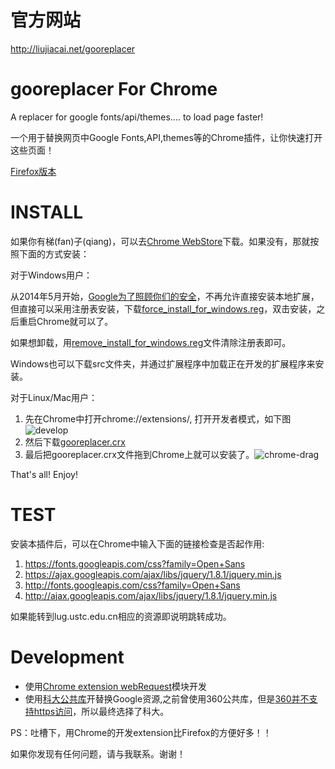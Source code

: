 官方网站
===

http://liujiacai.net/gooreplacer

gooreplacer For Chrome
===

A replacer for google fonts/api/themes.... to load page faster!

一个用于替换网页中Google Fonts,API,themes等的Chrome插件，让你快速打开这些页面！

[Firefox版本](https://github.com/jiacai2050/gooreplacer)

INSTALL
===

如果你有梯(fan)子(qiang)，可以去[Chrome WebStore](https://chrome.google.com/webstore/detail/gooreplacer/jlmmdfhaddlgkgcigccmlfhapliiacoh)下载。如果没有，那就按照下面的方式安装：

对于Windows用户：

从2014年5月开始，[Google为了照顾你们的安全](http://chrome.blogspot.com/2014/05/protecting-chrome-users-from-malicious.html)，不再允许直接安装本地扩展，但直接可以采用注册表安装，下载[force_install_for_windows.reg](https://github.com/jiacai2050/gooreplacer4chrome/raw/master/force_install_for_windows.reg)，双击安装，之后重启Chrome就可以了。

如果想卸载，用[remove_install_for_windows.reg](https://github.com/jiacai2050/gooreplacer4chrome/raw/master/remove_install_for_windows.reg)文件清除注册表即可。

Windows也可以下载src文件夹，并通过扩展程序中加载正在开发的扩展程序来安装。

对于Linux/Mac用户：

1. 先在Chrome中打开chrome://extensions/, 打开开发者模式，如下图<img src="http://img01.taobaocdn.com/imgextra/i1/581166664/TB2gof_apXXXXbCXpXXXXXXXXXX_!!581166664.png" alt=" develop"/>
2. 然后下载[gooreplacer.crx](https://github.com/jiacai2050/gooreplacer4chrome/blob/master/gooreplacer.crx?raw=true)
3. 最后把gooreplacer.crx文件拖到Chrome上就可以安装了。<img src="http://img03.taobaocdn.com/imgextra/i3/581166664/TB2rBMEapXXXXb1XpXXXXXXXXXX_!!581166664.jpg" alt=" chrome-drag"/>

That's all! Enjoy!

TEST
===

安装本插件后，可以在Chrome中输入下面的链接检查是否起作用:

1. https://fonts.googleapis.com/css?family=Open+Sans
2. https://ajax.googleapis.com/ajax/libs/jquery/1.8.1/jquery.min.js
3. http://fonts.googleapis.com/css?family=Open+Sans
4. http://ajax.googleapis.com/ajax/libs/jquery/1.8.1/jquery.min.js

如果能转到lug.ustc.edu.cn相应的资源即说明跳转成功。

Development
===

- 使用[Chrome extension webRequest](https://developer.chrome.com/extensions/webRequest)模块开发
- 使用[科大公共库](https://servers.ustclug.org/2014/07/ustc-blog-force-google-fonts-proxy/)开替换Google资源,之前曾使用360公共库，但是[360并不支持https访问](https://servers.ustclug.org/2014/06/blog-googlefonts-speedup/)，所以最终选择了科大。

PS：吐槽下，用Chrome的开发extension比Firefox的方便好多！！

如果你发现有任何问题，请与我联系。谢谢！
